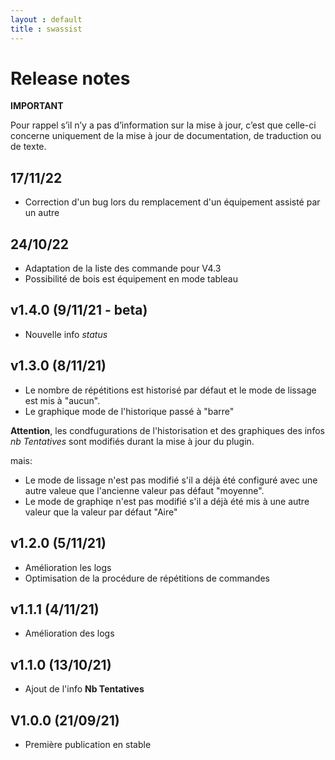 ```yaml
---
layout : default
title : swassist
---
```


# Release notes

**IMPORTANT**

Pour rappel s’il n’y a pas d’information sur la mise à jour, c’est que celle-ci concerne uniquement de la mise à jour de documentation, de traduction ou de texte.

## 17/11/22
+ Correction d'un bug lors du remplacement d'un équipement assisté par un autre

## 24/10/22
+ Adaptation de la liste des commande pour V4.3
+ Possibilité de bois est équipement en mode tableau

## v1.4.0 (9/11/21 - beta)
+ Nouvelle info *status*

## v1.3.0 (8/11/21)
+ Le nombre de répétitions est historisé par défaut et le mode de lissage est mis à "aucun".
+ Le graphique mode de l'historique passé à "barre"

**Attention**, les condfugurations de l'historisation et des graphiques des infos *nb Tentatives* sont modifiés durant la mise à jour du plugin.

  mais:
  + Le mode de lissage n'est pas modifié s'il a déjà été configuré avec une autre valeue que l'ancienne valeur pas défaut "moyenne".
  + Le mode de graphiqe n'est pas modifié s'il a déjà été mis à une autre valeur que la valeur par défaut "Aire" 

## v1.2.0 (5/11/21)
+ Amélioration les logs
+ Optimisation de la procédure de répétitions de commandes

## v1.1.1 (4/11/21)
+ Amélioration des logs

## v1.1.0  (13/10/21)
+ Ajout de l'info **Nb Tentatives**

## V1.0.0 (21/09/21)
+ Première publication en stable
